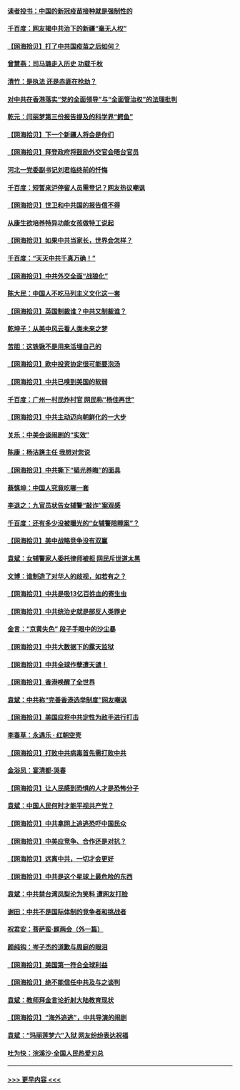 #### [读者投书：中国的新冠疫苗接种就是强制性的](../pages/nsc993/n12859932.md?t=04071552) 
#### [千百度：网友揭中共治下的新疆“毫无人权”](../pages/nsc993/n12858385.md?t=04071552) 
#### [【网海拾贝】打了中共国疫苗之后如何？](../pages/nsc993/n12857866.md?t=04071552) 
#### [曾慧燕：司马璐走入历史 功载千秋](../pages/nsc993/n12856996.md?t=04071552) 
#### [清竹：是执法 还是赤匪在抢劫？](../pages/nsc993/n12856952.md?t=04071552) 
#### [对中共在香港落实“党的全面领导”与“全面管治权”的法理批判](../pages/nsc993/n12856929.md?t=04071552) 
#### [乾元：闫丽梦第三份报告提及的科学界“鳄鱼”](../pages/nsc993/n12855985.md?t=04071552) 
#### [【网海拾贝】下一个新疆人将会是你们](../pages/nsc993/n12855864.md?t=04071552) 
#### [【网海拾贝】拜登政府将鼓励外交官会晤台官员](../pages/nsc993/n12853615.md?t=04071552) 
#### [河北一党委副书记刘君临终前的忏悔](../pages/nsc993/n12849420.md?t=04071552) 
#### [千百度：短暂来沪停留人员需登记？网友热议嘲讽](../pages/nsc993/n12853497.md?t=04071552) 
#### [【网海拾贝】世卫和中共国的报告信不得](../pages/nsc993/n12850902.md?t=04071552) 
#### [从康生欲培养特异功能女孩做特工说起](../pages/nsc993/n12849289.md?t=04071552) 
#### [【网海拾贝】如果中共当家长，世界会怎样？](../pages/nsc993/n12848436.md?t=04071552) 
#### [千百度：“天灭中共千真万确！”](../pages/nsc993/n12845659.md?t=04071552) 
#### [【网海拾贝】中共外交全面“战狼化”](../pages/nsc993/n12845607.md?t=04071552) 
#### [陈大民：中国人不吃马列主义文化这一套](../pages/nsc993/n12842496.md?t=04071552) 
#### [【网海拾贝】英国制裁谁？中共又制裁谁？](../pages/nsc993/n12840909.md?t=04071552) 
#### [乾坤子：从美中风云看人类未来之梦](../pages/nsc993/n12840590.md?t=04071552) 
#### [苦胆：这铁锹不是用来活埋自己的](../pages/nsc993/n12839512.md?t=04071552) 
#### [【网海拾贝】欧中投资协定很可能要泡汤](../pages/nsc993/n12835122.md?t=04071552) 
#### [【网海拾贝】中共已嗅到美国的软弱](../pages/nsc993/n12832411.md?t=04071552) 
#### [千百度：广州一村民炸村官 网民称“杨佳再世”](../pages/nsc993/n12832380.md?t=04071552) 
#### [【网海拾贝】中共主动迈向朝鲜化的一大步](../pages/nsc993/n12829887.md?t=04071552) 
#### [关乐：中美会谈闹剧的“实效”](../pages/nsc993/n12826698.md?t=04071552) 
#### [陈康：杨洁篪主任  我想对您说](../pages/nsc993/n12826609.md?t=04071552) 
#### [【网海拾贝】中共撕下“韬光养晦”的面具](../pages/nsc993/n12826459.md?t=04071552) 
#### [蔡慎坤：中国人究竟吃哪一套](../pages/nsc993/n12826010.md?t=04071552) 
#### [李退之：九官员状告女辅警“敲诈”案观感](../pages/nsc993/n12823984.md?t=04071552) 
#### [千百度：还有多少没被曝光的“女辅警陪睡案”？](../pages/nsc993/n12822136.md?t=04071552) 
#### [【网海拾贝】美中战略竞争没有双赢](../pages/nsc993/n12822105.md?t=04071552) 
#### [袁斌：女辅警家人委托律师被拒 网民斥世道太黑](../pages/nsc993/n12822004.md?t=04071552) 
#### [文博：谁制造了对华人的歧视，如若有之？](../pages/nsc993/n12821635.md?t=04071552) 
#### [【网海拾贝】中共是吸13亿百姓血的寄生虫](../pages/nsc993/n12819191.md?t=04071552) 
#### [【网海拾贝】中共统治史就是部反人类罪史](../pages/nsc993/n12816738.md?t=04071552) 
#### [金言：“京黄失色” 段子手眼中的沙尘暴](../pages/nsc993/n12815700.md?t=04071552) 
#### [【网海拾贝】中共大数据下的露天监狱](../pages/nsc993/n12811075.md?t=04071552) 
#### [【网海拾贝】中共全球作孽遭天谴！](../pages/nsc993/n12810258.md?t=04071552) 
#### [【网海拾贝】香港唤醒了全世界](../pages/nsc993/n12809100.md?t=04071552) 
#### [袁斌：中共称“完善香港选举制度”网友嘲讽](../pages/nsc993/n12808994.md?t=04071552) 
#### [【网海拾贝】美国应将中共定性为敌手进行打击](../pages/nsc993/n12806870.md?t=04071552) 
#### [李春草：永遇乐 · 红朝空壳](../pages/nsc993/n12805365.md?t=04071552) 
#### [【网海拾贝】打败中共病毒首先需打败中共](../pages/nsc993/n12803930.md?t=04071552) 
#### [金浴凤：宴清都‧哭春](../pages/nsc993/n12801601.md?t=04071552) 
#### [【网海拾贝】让人民感到恐惧的人才是恐怖分子](../pages/nsc993/n12799347.md?t=04071552) 
#### [袁斌：中国人民何时才能平视共产党？](../pages/nsc993/n12799306.md?t=04071552) 
#### [【网海拾贝】中共拿网上追逃恐吓中国民众](../pages/nsc993/n12796905.md?t=04071552) 
#### [【网海拾贝】中美应竞争、合作还是对抗？](../pages/nsc993/n12794675.md?t=04071552) 
#### [【网海拾贝】远离中共，一切才会更好](../pages/nsc993/n12793572.md?t=04071552) 
#### [【网海拾贝】中共是这个星球上最危险的东西](../pages/nsc993/n12791400.md?t=04071552) 
#### [袁斌：中共禁台湾凤梨沦为笑料 遭网友打脸](../pages/nsc993/n12791335.md?t=04071552) 
#### [谢田：中共不是国际体制的竞争者和挑战者](../pages/nsc993/n12791212.md?t=04071552) 
#### [祝君安：菩萨蛮·题两会（外一篇）](../pages/nsc993/n12786801.md?t=04071552) 
#### [颜纯钩：岑子杰的道歉与周庭的眼泪](../pages/nsc993/n12786775.md?t=04071552) 
#### [【网海拾贝】美国第一符合全球利益](../pages/nsc993/n12786666.md?t=04071552) 
#### [【网海拾贝】绝不能信任中共及与之谈判](../pages/nsc993/n12784266.md?t=04071552) 
#### [袁斌：教师拜金言论折射大陆教育现状](../pages/nsc993/n12783868.md?t=04071552) 
#### [【网海拾贝】“海外追逃”，中共导演的闹剧](../pages/nsc993/n12781638.md?t=04071552) 
#### [袁斌：“玛丽莲梦六”入狱 网友纷纷表达祝福](../pages/nsc993/n12781432.md?t=04071552) 
#### [吐为快：浣溪沙·全国人民热爱刃总](../pages/nsc993/n12781393.md?t=04071552) 

----
#### [ >>> 更早内容 <<< ](../indexes/nsc993-earlier.md)
